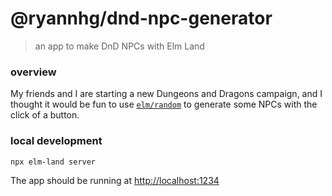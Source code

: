 # @ryannhg/dnd-npc-generator
> an app to make DnD NPCs with Elm Land

### overview

My friends and I are starting a new Dungeons and Dragons campaign, and I thought it
would be fun to use [`elm/random`](https://package.elm-lang.org/packages/elm/random/latest/) to
generate some NPCs with the click of a button.


### local development

```
npx elm-land server
```

The app should be running at [http://localhost:1234](http://localhost:1234)
